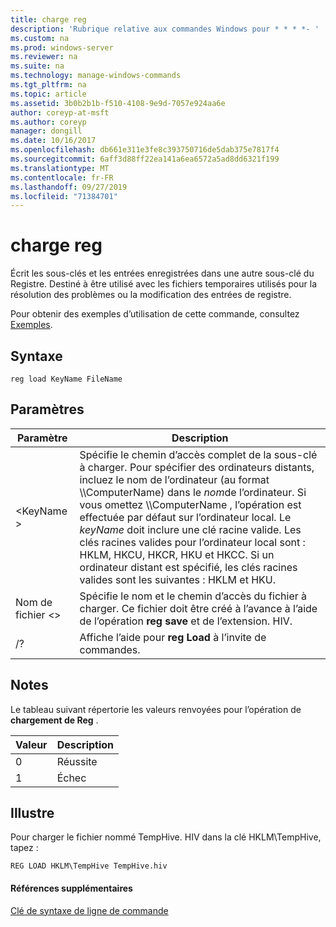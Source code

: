 ```yaml
---
title: charge reg
description: 'Rubrique relative aux commandes Windows pour * * * *- '
ms.custom: na
ms.prod: windows-server
ms.reviewer: na
ms.suite: na
ms.technology: manage-windows-commands
ms.tgt_pltfrm: na
ms.topic: article
ms.assetid: 3b0b2b1b-f510-4108-9e9d-7057e924aa6e
author: coreyp-at-msft
ms.author: coreyp
manager: dongill
ms.date: 10/16/2017
ms.openlocfilehash: db661e311e3fe8c393750716de5dab375e7817f4
ms.sourcegitcommit: 6aff3d88ff22ea141a6ea6572a5ad8dd6321f199
ms.translationtype: MT
ms.contentlocale: fr-FR
ms.lasthandoff: 09/27/2019
ms.locfileid: "71384701"
---
```

# <a name="reg-load"></a>charge reg



Écrit les sous-clés et les entrées enregistrées dans une autre sous-clé du Registre. Destiné à être utilisé avec les fichiers temporaires utilisés pour la résolution des problèmes ou la modification des entrées de registre.

Pour obtenir des exemples d’utilisation de cette commande, consultez [Exemples](#BKMK_examples).

## <a name="syntax"></a>Syntaxe

```
reg load KeyName FileName
```

## <a name="parameters"></a>Paramètres

|Paramètre|Description|
|---------|-----------|
|\<KeyName >|Spécifie le chemin d’accès complet de la sous-clé à charger. Pour spécifier des ordinateurs distants, incluez le nom de l’ordinateur (au format \\\\ComputerName\) dans le *nom*de l’ordinateur. Si vous omettez \\\\ComputerName \, l’opération est effectuée par défaut sur l’ordinateur local. Le *keyName* doit inclure une clé racine valide. Les clés racines valides pour l’ordinateur local sont : HKLM, HKCU, HKCR, HKU et HKCC. Si un ordinateur distant est spécifié, les clés racines valides sont les suivantes : HKLM et HKU.|
|Nom de fichier \<>|Spécifie le nom et le chemin d’accès du fichier à charger. Ce fichier doit être créé à l’avance à l’aide de l’opération **reg save** et de l’extension. HIV.|
|/?|Affiche l’aide pour **reg Load** à l’invite de commandes.|

## <a name="remarks"></a>Notes

Le tableau suivant répertorie les valeurs renvoyées pour l’opération de **chargement de Reg** .

|Valeur|Description|
|-----|-----------|
|0|Réussite|
|1|Échec|

## <a name="BKMK_examples"></a>Illustre

Pour charger le fichier nommé TempHive. HIV dans la clé HKLM\TempHive, tapez :
```
REG LOAD HKLM\TempHive TempHive.hiv
```

#### <a name="additional-references"></a>Références supplémentaires

[Clé de syntaxe de ligne de commande](command-line-syntax-key.md)